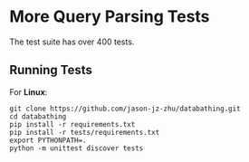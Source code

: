 # More Query Parsing Tests

The test suite has over 400 tests.

## Running Tests

For __Linux__:

	git clone https://github.com/jason-jz-zhu/databathing.git
	cd databathing
	pip install -r requirements.txt
	pip install -r tests/requirements.txt
	export PYTHONPATH=.	
	python -m unittest discover tests